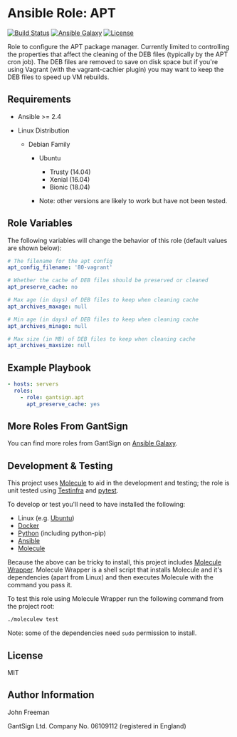 Ansible Role: APT
=================

[![Build Status](https://travis-ci.org/gantsign/ansible-role-apt.svg?branch=master)](https://travis-ci.org/gantsign/ansible-role-apt)
[![Ansible Galaxy](https://img.shields.io/badge/ansible--galaxy-gantsign.apt-blue.svg)](https://galaxy.ansible.com/gantsign/apt)
[![License](https://img.shields.io/badge/license-MIT-blue.svg)](https://raw.githubusercontent.com/gantsign/ansible-role-apt/master/LICENSE)

Role to configure the APT package manager. Currently limited to controlling the
properties that affect the cleaning of the DEB files (typically by the APT cron
job). The DEB files are removed to save on disk space but if you're using
Vagrant (with the vagrant-cachier plugin) you may want to keep the DEB files to
speed up VM rebuilds.

Requirements
------------

* Ansible >= 2.4

* Linux Distribution

    * Debian Family

        * Ubuntu

            * Trusty (14.04)
            * Xenial (16.04)
            * Bionic (18.04)

        * Note: other versions are likely to work but have not been tested.

Role Variables
--------------

The following variables will change the behavior of this role (default values
are shown below):

```yaml
# The filename for the apt config
apt_config_filename: '80-vagrant'

# Whether the cache of DEB files should be preserved or cleaned
apt_preserve_cache: no

# Max age (in days) of DEB files to keep when cleaning cache
apt_archives_maxage: null

# Min age (in days) of DEB files to keep when cleaning cache
apt_archives_minage: null

# Max size (in MB) of DEB files to keep when cleaning cache
apt_archives_maxsize: null
```

Example Playbook
----------------

```yaml
- hosts: servers
  roles:
    - role: gantsign.apt
      apt_preserve_cache: yes
```

More Roles From GantSign
------------------------

You can find more roles from GantSign on
[Ansible Galaxy](https://galaxy.ansible.com/gantsign).

Development & Testing
---------------------

This project uses [Molecule](http://molecule.readthedocs.io/) to aid in the
development and testing; the role is unit tested using
[Testinfra](http://testinfra.readthedocs.io/) and
[pytest](http://docs.pytest.org/).

To develop or test you'll need to have installed the following:

* Linux (e.g. [Ubuntu](http://www.ubuntu.com/))
* [Docker](https://www.docker.com/)
* [Python](https://www.python.org/) (including python-pip)
* [Ansible](https://www.ansible.com/)
* [Molecule](http://molecule.readthedocs.io/)

Because the above can be tricky to install, this project includes
[Molecule Wrapper](https://github.com/gantsign/molecule-wrapper). Molecule
Wrapper is a shell script that installs Molecule and it's dependencies (apart
from Linux) and then executes Molecule with the command you pass it.

To test this role using Molecule Wrapper run the following command from the
project root:

```bash
./moleculew test
```

Note: some of the dependencies need `sudo` permission to install.

License
-------

MIT

Author Information
------------------

John Freeman

GantSign Ltd.
Company No. 06109112 (registered in England)
